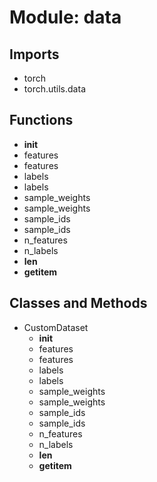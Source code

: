 # Module: data

## Imports

- torch
- torch.utils.data

## Functions

- __init__
- features
- features
- labels
- labels
- sample_weights
- sample_weights
- sample_ids
- sample_ids
- n_features
- n_labels
- __len__
- __getitem__

## Classes and Methods

- CustomDataset
  - __init__
  - features
  - features
  - labels
  - labels
  - sample_weights
  - sample_weights
  - sample_ids
  - sample_ids
  - n_features
  - n_labels
  - __len__
  - __getitem__